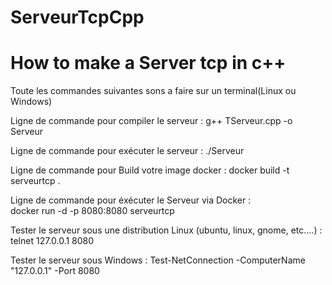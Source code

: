 # ServeurTcpCpp
<h1>How to make a Server tcp in c++</h1>

Toute les commandes suivantes sons a faire sur un terminal(Linux ou Windows)

Ligne de commande pour compiler le serveur :
g++ TServeur.cpp -o Serveur 

Ligne de commande pour exécuter le serveur :
./Serveur

Ligne de commande pour Build votre image docker :
docker build -t serveurtcp .

Ligne de commande pour éxécuter le Serveur via Docker :  
docker run -d -p 8080:8080 serveurtcp


Tester le serveur sous une distribution Linux (ubuntu, linux, gnome, etc....) :
telnet 127.0.0.1 8080

Tester le serveur sous Windows : 
Test-NetConnection -ComputerName "127.0.0.1" -Port 8080